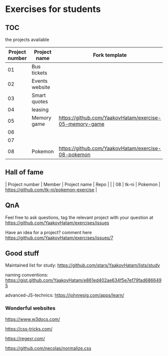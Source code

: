 # Exercises for students

## TOC
the projects available

| Project number | Project name    | Fork template |
| -------------  | -------------   | -------------|
| 01             | Bus tickets     |             |
| 02             | Events website  |                 |
| 03             | Smart quotes |                  |
| 04             | leasing |                       |
| 05             | Memory game | https://github.com/YaakovHatam/exercise-05-memory-game |
| 06             |  |                       |
| 07             |  |                       |
| 08             | Pokemon | https://github.com/YaakovHatam/exercise-08-pokemon |


## Hall of fame

| Project number | Member | Project name    | Repo |                   |
| 08             | tk-ni | Pokemon | https://github.com/tk-ni/pokemon-exercise |

## QnA
Feel free to ask questions, tag the relevant project with your question at https://github.com/YaakovHatam/exercises/issues

Have an idea for a project? comment here https://github.com/YaakovHatam/exercises/issues/7

## Good stuff
Maintained list for study: https://github.com/stars/YaakovHatam/lists/study

naming conventions: https://gist.github.com/YaakovHatam/e861ed402ae634f5e7ef79fad6866495

advanced-JS-technics: https://johnresig.com/apps/learn/

### Wonderful websites
https://www.w3docs.com/

https://css-tricks.com/

https://regexr.com/

https://github.com/necolas/normalize.css
